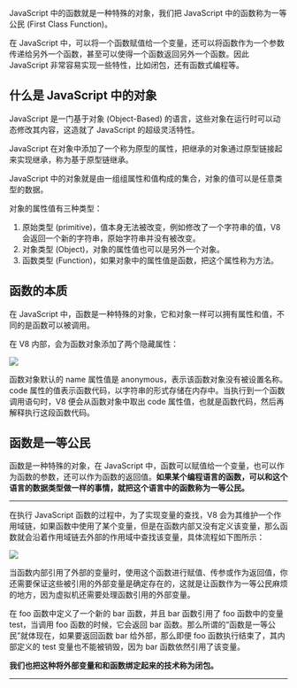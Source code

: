 JavaScript 中的函数就是一种特殊的对象，我们把 JavaScript 中的函数称为一等公民 (First Class Function)。

在 JavaScript 中，可以将一个函数赋值给一个变量，还可以将函数作为一个参数传递给另外一个函数，甚至可以使得一个函数返回另外一个函数。因此 JavaScript 非常容易实现一些特性，比如闭包，还有函数式编程等。

## 什么是 JavaScript 中的对象

JavaScript 是一门基于对象 (Object-Based) 的语言，这些对象在运行时可以动态修改其内容，这造就了 JavaScript 的超级灵活特性。

JavaScript 在对象中添加了一个称为原型的属性，把继承的对象通过原型链接起来实现继承，称为基于原型链继承。

JavaScript 中的对象就是由一组组属性和值构成的集合，对象的值可以是任意类型的数据。

对象的属性值有三种类型：

1. 原始类型 (primitive)，值本身无法被改变，例如修改了一个字符串的值，V8 会返回一个新的字符串，原始字符串并没有被改变。
2. 对象类型 (Object)，对象的属性值也可以是另外一个对象。
3. 函数类型 (Function)，如果对象中的属性值是函数，把这个属性称为方法。

## 函数的本质

在 JavaScript 中，函数是一种特殊的对象，它和对象一样可以拥有属性和值，不同的是函数可以被调用。

在 V8 内部，会为函数对象添加了两个隐藏属性：

![](https://blog-1252173264.cos.ap-shanghai.myqcloud.com/1675510629757-f48f0103-7eca-4d38-943b-e621abd57434.png)

函数对象默认的 name 属性值是 anonymous，表示该函数对象没有被设置名称。code 属性的值表示函数代码，以字符串的形式存储在内存中。当执行到一个函数调用语句时，V8 便会从函数对象中取出 code 属性值，也就是函数代码，然后再解释执行这段函数代码。

## 函数是一等公民

函数是一种特殊的对象，在 JavaScript 中，函数可以赋值给一个变量，也可以作为函数的参数，还可以作为函数的返回值。**如果某个编程语言的函数，可以和这个语言的数据类型做一样的事情，就把这个语言中的函数称为一等公民。**

---

在执行 JavaScript 函数的过程中，为了实现变量的查找，V8 会为其维护一个作用域链，如果函数中使用了某个变量，但是在函数内部又没有定义该变量，那么函数就会沿着作用域链去外部的作用域中查找该变量，具体流程如下图所示：

![](https://blog-1252173264.cos.ap-shanghai.myqcloud.com/1675511795149-eb28241a-e309-4468-964a-32124de474f6.png)

当函数内部引用了外部的变量时，使用这个函数进行赋值、传参或作为返回值，你还需要保证这些被引用的外部变量是确定存在的，这就是让函数作为一等公民麻烦的地方，因为虚拟机还需要处理函数引用的外部变量。

在 foo 函数中定义了一个新的 bar 函数，并且 bar 函数引用了 foo 函数中的变量 test，当调用 foo 函数的时候，它会返回 bar 函数。那么所谓的“函数是一等公民”就体现在，如果要返回函数 bar 给外部，那么即便 foo 函数执行结束了，其内部定义的 test 变量也不能被销毁，因为 bar 函数依然引用了该变量。

**我们也把这种将外部变量和和函数绑定起来的技术称为闭包。**

---
